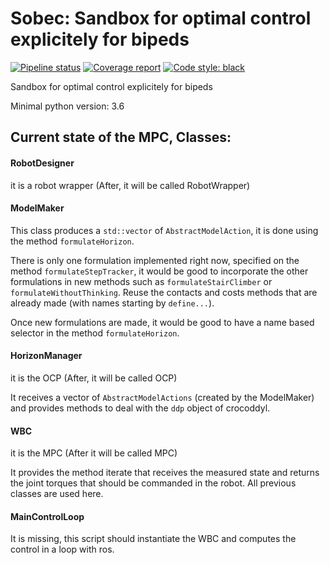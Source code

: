 # Sobec: Sandbox for optimal control explicitely for bipeds

[![Pipeline status](https://gitlab.laas.fr/memory-of-motion/sobec/badges/master/pipeline.svg)](https://gitlab.laas.fr/memory-of-motion/sobec/commits/master)
[![Coverage report](https://gitlab.laas.fr/memory-of-motion/sobec/badges/master/coverage.svg?job=doc-coverage)](http://projects.laas.fr/gepetto/doc/memory-of-motion/sobec/master/coverage/)
[![Code style: black](https://img.shields.io/badge/code%20style-black-000000.svg)](https://github.com/psf/black)

Sandbox for optimal control explicitely for bipeds

Minimal python version: 3.6

## Current state of the MPC, Classes:

#### RobotDesigner
it is a robot wrapper (After, it will be called RobotWrapper)

#### ModelMaker
This class produces a `std::vector` of `AbstractModelAction`, it is done using the method `formulateHorizon`.

There is only one formulation implemented right now, specified on the method `formulateStepTracker`, it would be good to incorporate the other formulations in new methods such as `formulateStairClimber` or `formulateWithoutThinking`. Reuse the contacts and costs methods that are already made (with names starting by `define...`).

Once new formulations are made, it would be good to have a name based selector in the method `formulateHorizon`.

#### HorizonManager
it is the OCP (After, it will be called OCP)

It receives a vector of `AbstractModelActions` (created by the ModelMaker) and provides methods to deal with the `ddp` object of crocoddyl.

#### WBC
it is the MPC (After it will be called MPC)

It provides the method iterate that receives the measured state and returns the joint torques that should be commanded in the robot.
All previous classes are used here.

#### MainControlLoop
It is missing, this script should instantiate the WBC and computes the control in a loop with ros.
